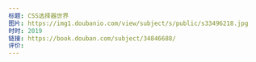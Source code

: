 ```yaml
---
标题: CSS选择器世界
图片: https://img1.doubanio.com/view/subject/s/public/s33496218.jpg
时时: 2019
链接: https://book.douban.com/subject/34846688/
评价:
---
```


